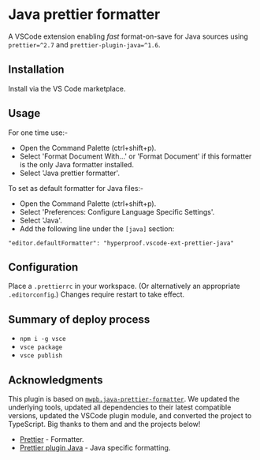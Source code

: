 # Java prettier formatter

A VSCode extension enabling *fast* format-on-save for Java sources using `prettier=^2.7` and `prettier-plugin-java=^1.6`.

## Installation

Install via the VS Code marketplace.

## Usage

For one time use:-

* Open the Command Palette (ctrl+shift+p).
* Select 'Format Document With...' or 'Format Document' if this formatter is the only Java formatter installed.
* Select 'Java prettier formatter'.

To set as default formatter for Java files:-

* Open the Command Palette (ctrl+shift+p).
* Select 'Preferences: Configure Language Specific Settings'.
* Select 'Java'.
* Add the following line under the `[java]` section:

```
"editor.defaultFormatter": "hyperproof.vscode-ext-prettier-java"
```

## Configuration

Place a `.prettierrc` in your workspace.
(Or alternatively an appropriate `.editorconfig`.)
Changes require restart to take effect.

## Summary of deploy process

* `npm i -g vsce`
* `vsce package`
* `vsce publish`

## Acknowledgments

This plugin is based on [`mwpb.java-prettier-formatter`](https://github.com/mwpb/java-prettier-formatter). We updated the underlying tools, updated all dependencies to their latest compatible versions, updated the VSCode plugin module, and converted the project to TypeScript. Big thanks to them and and the projects below!

* [Prettier](https://prettier.io/) - Formatter.
* [Prettier plugin Java](https://github.com/jhipster/prettier-java/tree/master/packages/prettier-plugin-java) - Java specific formatting.
